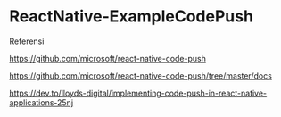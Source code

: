 # ReactNative-ExampleCodePush

Referensi

https://github.com/microsoft/react-native-code-push

https://github.com/microsoft/react-native-code-push/tree/master/docs

https://dev.to/lloyds-digital/implementing-code-push-in-react-native-applications-25nj

